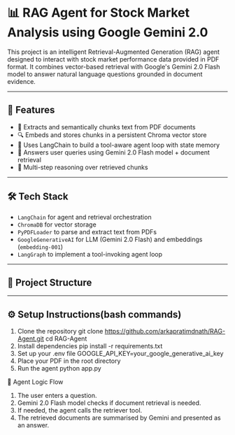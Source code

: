 # 📊 RAG Agent for Stock Market Analysis using Google Gemini 2.0

This project is an intelligent Retrieval-Augmented Generation (RAG) agent designed to interact with stock market performance data provided in PDF format. It combines vector-based retrieval with Google's Gemini 2.0 Flash model to answer natural language questions grounded in document evidence.

---

## 🚀 Features

- 📄 Extracts and semantically chunks text from PDF documents
- 🔍 Embeds and stores chunks in a persistent Chroma vector store
- 🧠 Uses LangChain to build a tool-aware agent loop with state memory
- 🤖 Answers user queries using Gemini 2.0 Flash model + document retrieval
- 🔁 Multi-step reasoning over retrieved chunks

---

## 🛠️ Tech Stack

- `LangChain` for agent and retrieval orchestration
- `ChromaDB` for vector storage
- `PyPDFLoader` to parse and extract text from PDFs
- `GoogleGenerativeAI` for LLM (Gemini 2.0 Flash) and embeddings (`embedding-001`)
- `LangGraph` to implement a tool-invoking agent loop

---

## 📂 Project Structure


---

## ⚙️ Setup Instructions(bash commands)

1. Clone the repository 
   git clone https://github.com/arkapratimdnath/RAG-Agent.git
   cd RAG-Agent
2. Install dependencies
   pip install -r requirements.txt
3. Set up your .env file
   GOOGLE_API_KEY=your_google_generative_ai_key
4. Place your PDF in the root directory
5. Run the agent
   python app.py

🧠 Agent Logic Flow
1. The user enters a question.
2. Gemini 2.0 Flash model checks if document retrieval is needed.
3. If needed, the agent calls the retriever tool.
4. The retrieved documents are summarised by Gemini and presented as an answer. 